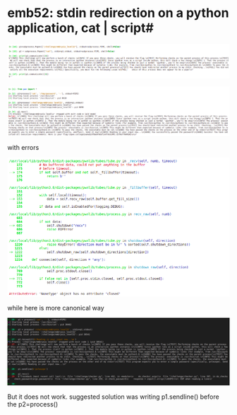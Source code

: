 # emb52: stdin redirection on a python application, cat | script\#

![stdout redirection(subprocess)](<../.gitbook/assets/image (6) (1).png>)

![stdin redirection,observe the entered '-', for 'cat' to keep being opened. ](<../.gitbook/assets/image (9) (1) (1).png>)

with errors

![](<../.gitbook/assets/image (198).png>)



while here is more canonical way

![](../.gitbook/assets/image.png)

But it does not work. suggested solution was writing p1.sendline() before the p2=process()
